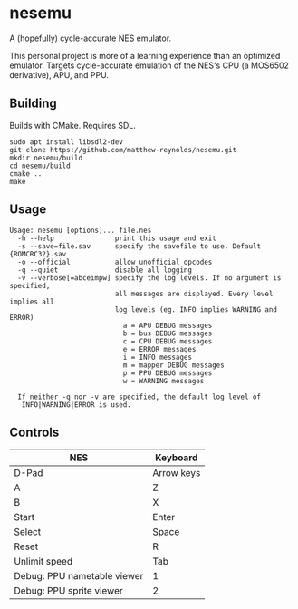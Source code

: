 # nesemu

A (hopefully) cycle-accurate NES emulator.

This personal project is more of a learning experience than an optimized emulator. Targets cycle-accurate emulation of the NES's CPU (a MOS6502 derivative), APU, and PPU.

## Building

Builds with CMake. Requires SDL.

```
sudo apt install libsdl2-dev
git clone https://github.com/matthew-reynolds/nesemu.git
mkdir nesemu/build
cd nesemu/build
cmake ..
make
```

## Usage

```
Usage: nesemu [options]... file.nes
  -h --help               print this usage and exit
  -s --save=file.sav      specify the savefile to use. Default {ROMCRC32}.sav
  -o --official           allow unofficial opcodes
  -q --quiet              disable all logging
  -v --verbose[=abceimpw] specify the log levels. If no argument is specified,
                          all messages are displayed. Every level implies all
                          log levels (eg. INFO implies WARNING and ERROR)
                            a = APU DEBUG messages
                            b = bus DEBUG messages
                            c = CPU DEBUG messages
                            e = ERROR messages
                            i = INFO messages
                            m = mapper DEBUG messages
                            p = PPU DEBUG messages
                            w = WARNING messages

  If neither -q nor -v are specified, the default log level of
   INFO|WARNING|ERROR is used.
```

## Controls

NES    | Keyboard
-------|--------
D-Pad  | Arrow keys
A      | Z
B      | X
Start  | Enter
Select | Space
Reset  | R
Unlimit speed | Tab
Debug: PPU nametable viewer | 1
Debug: PPU sprite viewer | 2
